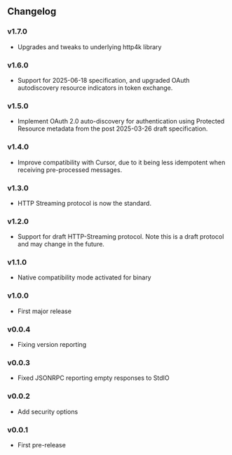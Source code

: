 <h2 class="github">Changelog</h2>


### v1.7.0
- Upgrades and tweaks to underlying http4k library

### v1.6.0
- Support for 2025-06-18 specification, and upgraded OAuth autodiscovery resource indicators in token exchange.

### v1.5.0
- Implement OAuth 2.0 auto-discovery for authentication using Protected Resource metadata from the post 2025-03-26 draft specification.

### v1.4.0
- Improve compatibility with Cursor, due to it being less idempotent when receiving pre-processed messages.

### v1.3.0
- HTTP Streaming protocol is now the standard.

### v1.2.0
- Support for draft HTTP-Streaming protocol. Note this is a draft protocol and may change in the future.

### v1.1.0
- Native compatibility mode activated for binary

### v1.0.0
- First major release

### v0.0.4
- Fixing version reporting

### v0.0.3
- Fixed JSONRPC reporting empty responses to StdIO

### v0.0.2
- Add security options

### v0.0.1
- First pre-release
